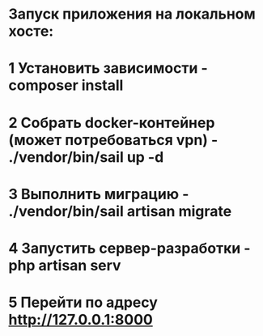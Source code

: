 # Запуск приложения на локальном хосте:
# 1 Установить зависимости - composer install
# 2 Собрать docker-контейнер (может потребоваться vpn) - ./vendor/bin/sail up -d
# 3 Выполнить миграцию - ./vendor/bin/sail artisan migrate
# 4 Запустить сервер-разработки - php artisan serv 
# 5 Перейти по адресу http://127.0.0.1:8000